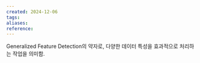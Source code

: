 ```yaml
---
created: 2024-12-06
tags: 
aliases: 
reference:
---
```

Generalized Feature Detection의 약자로, 다양한 데이터 특성을 효과적으로 처리하는 작업을 의미함.